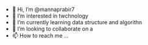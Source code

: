 - 👋 Hi, I’m @mannaprabir7
- 👀 I’m interested in twchnology
- 🌱 I’m currently learning data structure and algorithn
- 💞️ I’m looking to collaborate on a 
- 📫 How to reach me ...

<!---
mannaprabir7/mannaprabir7 is a ✨ special ✨ repository because its `README.md` (this file) appears on your GitHub profile.
You can click the Preview link to take a look at your changes.
--->
